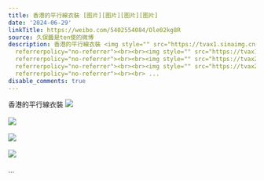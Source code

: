 ```yaml
---
title: 香港的平行線衣裝 [图片][图片][图片][图片]
date: '2024-06-29'
linkTitle: https://weibo.com/5402554084/Ole02kg8R
source: 久保醬是ten使的微博
description: 香港的平行線衣裝 <img style="" src="https://tvax1.sinaimg.cn/large/005TCz76gy1hr64yu2nivj31401dwjup.jpg"
  referrerpolicy="no-referrer"><br><br><img style="" src="https://tvax1.sinaimg.cn/large/005TCz76gy1hr64yumfk7j31401dwwko.jpg"
  referrerpolicy="no-referrer"><br><br><img style="" src="https://tvax2.sinaimg.cn/large/005TCz76gy1hr64z4h7n8j30q80krgo3.jpg"
  referrerpolicy="no-referrer"><br><br><img style="" src="https://tvax2.sinaimg.cn/large/005TCz76gy1hr64zam3f5j30q80kijty.jpg"
  referrerpolicy="no-referrer"><br><br> ...
disable_comments: true
---
```

香港的平行線衣裝 <img style="" src="https://tvax1.sinaimg.cn/large/005TCz76gy1hr64yu2nivj31401dwjup.jpg" referrerpolicy="no-referrer"><br><br><img style="" src="https://tvax1.sinaimg.cn/large/005TCz76gy1hr64yumfk7j31401dwwko.jpg" referrerpolicy="no-referrer"><br><br><img style="" src="https://tvax2.sinaimg.cn/large/005TCz76gy1hr64z4h7n8j30q80krgo3.jpg" referrerpolicy="no-referrer"><br><br><img style="" src="https://tvax2.sinaimg.cn/large/005TCz76gy1hr64zam3f5j30q80kijty.jpg" referrerpolicy="no-referrer"><br><br> ...